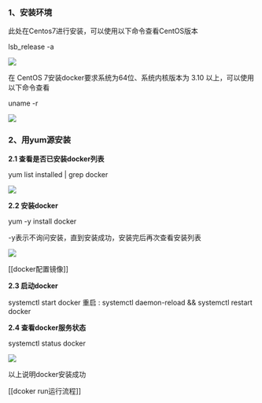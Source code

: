 ### 1、安装环境

此处在Centos7进行安装，可以使用以下命令查看CentOS版本

lsb_release -a

![](https://img2018.cnblogs.com/blog/761230/201909/761230-20190920092034990-377974794.png)

在 CentOS 7安装docker要求系统为64位、系统内核版本为 3.10 以上，可以使用以下命令查看

uname -r

![](https://img2018.cnblogs.com/blog/761230/201909/761230-20190920092306272-1825494524.png)

### 2、用yum源安装

**2.1 查看是否已安装docker列表**

yum list installed | grep docker

![](https://img2018.cnblogs.com/blog/761230/201909/761230-20190924101015120-484595522.png)

**2.2 安装docker**

yum -y install docker

-y表示不询问安装，直到安装成功，安装完后再次查看安装列表

![](https://img2018.cnblogs.com/blog/761230/201909/761230-20190924101635249-774913670.png)

[[docker配置镜像]]

**2.3 启动docker**

systemctl start docker
重启 : systemctl daemon-reload && systemctl restart docker

**2.4 查看docker服务状态**

systemctl status docker

![](https://img2018.cnblogs.com/blog/761230/201909/761230-20190924101735498-1013963263.png)

以上说明docker安装成功

[[dcoker run运行流程]]